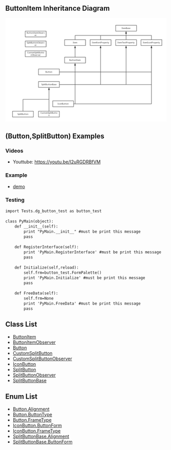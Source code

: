 ## ButtonItem Inheritance Diagram

<img src="../../../Imgs/button_inheritance_diagram.png" />


## (Button,SplitButton) Examples
### Videos
* Youttube: https://youtu.be/I2uRGDRBfVM

### Example
* [demo](../../../Scripts/Tests/dg_button_test.py)

### Testing
```
import Tests.dg_button_test as button_test

class PyMain(object):
    def __init__(self):
        print "PyMain.__init__" #must be print this message
        pass

    def RegisterInterface(self):
        print 'PyMain.RegisterInterface' #must be print this message
        pass
    
    def Initialize(self,reload):
        self.frm=button_test.FormPalette()
        print 'PyMain.Initialize' #must be print this message
        pass

    def FreeData(self):
        self.frm=None
        print 'PyMain.FreeData' #must be print this message
        pass

```

## Class List

* [ButtonItem](ButtonItem.md)  
* [ButtonItemObserver](ButtonItem_Observer.md)
* [Button](Button.md)
* [CustomSplitButton](CustomSplitButton.md)
* [CustomSplitButtonObserver](CustomSplitButton_Observer.md)
* [IconButton](IconButton.md)
* [SplitButton](SplitButton.md)
* [SplitButtonObserver](SplitButtonObserver.md)
* [SplitButtonBase](SplitButtonBase.md)

## Enum List

* [Button.Alignment](Button_Alignment.md)
* [Button.ButtonType](Button_ButtonType.md)
* [Button.FrameType](Button_FrameType.md)
* [IconButton.ButtonForm](IconButton_ButtonForm.md)
* [IconButton.FrameType](IconButton_FrameType.md)  
* [SplitButtonBase.Alignment](SplitButtonBase_Alignment.md) 
* [SplitButtonBase.ButtonForm](SplitButtonBase_ButtonForm.md) 